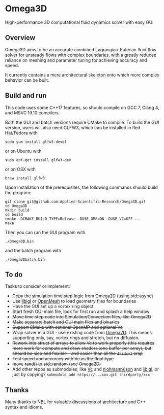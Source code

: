 # Omega3D
High-performance 3D computational fluid dynamics solver with easy GUI

## Overview

Omega3D aims to be an accurate combined Lagrangian-Eulerian fluid flow solver for unsteady flows with complex boundaries, with a greatly reduced reliance on meshing and parameter tuning for achieving accuracy and speed.

It currently contains a mere architectural skeleton onto which more complex behavior can be built.

## Build and run
This code uses some C++17 features, so should compile on GCC 7, Clang 4, and MSVC 19.10 compilers.

Both the GUI and batch versions require CMake to compile.  To build the GUI version, users will also need GLFW3, which can be installed in Red Hat/Fedora with

    sudo yum install glfw3-devel

or on Ubuntu with

    sudo apt-get install glfw3-dev

or on OSX with

    brew install glfw3

Upon installation of the prerequisites, the following commands should build the program:

    git clone git@github.com:Applied-Scientific-Research/Omega3D.git
    cd Omega3D
    mkdir build
    cd build
    cmake -DCMAKE_BUILD_TYPE=Release -DUSE_OMP=ON -DUSE_VC=OFF ..
    make

Then you can run the GUI program with

    ./Omega3D.bin

and the batch program with

    ./Omega3Dbatch.bin

## To do
Tasks to consider or implement:

* Copy the simulation time step logic from Omega2D (using std::async)
* Use [libigl](https://github.com/libigl/libigl/) or [OpenMesh](http://openmesh.org/intro/) to load geometry files for boundaries
* Have the GUI set up a vortex ring object
* Start fresh GUI main file, look for first run and splash a help window
* ~~Move time step code into Simulation/Convection files, like Omega2D~~
* ~~Make separate batch and GUI main files and binaries~~
* ~~Support CMake with optional OpenMP and optional Vc~~
* Wrap solver in a GUI - use existing code from [Omega2D](https://github.com/Applied-Scientific-Research/Omega2D). This means supporting only, say, vortex rings and stretch, but no diffusion.
* ~~Rework into struct of arrays to allow Vc to work properly (this requires more work for compute and draw shaders :one buffer per array), but should be nice and flexible - and easier than all the `4*idx+3` crap~~
* ~~Test speed and accuracy with Vc as the float type~~
* ~~move rand() to std::random (see Omega2D)~~
* Add other repos as submodules, like [Vc](https://github.com/VcDevel/Vc) and [nlohmann/json](https://github.com/nlohmann/json) and [libigl](https://github.com/libigl/libigl/), or just by copying? `submodule add https://...xxx.git thirdparty/xxx`

## Thanks

Many thanks to NBL for valuable discussions of architecture and C++ syntax and idioms.

